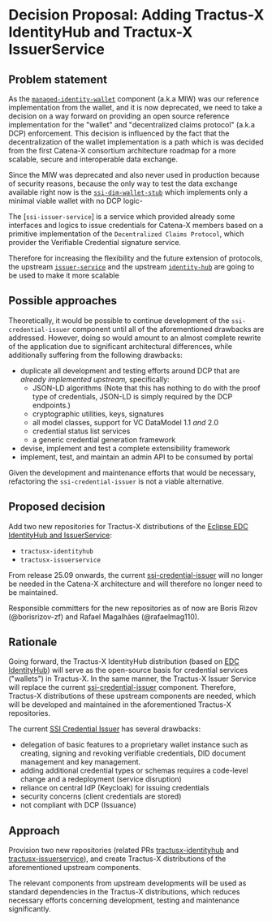 <!--
#######################################################################

Tractus-X - Special Interest Group (SIG) Architecture

Copyright (c) 2025 Contributors to the Eclipse Foundation

See the NOTICE file(s) distributed with this work for additional
information regarding copyright ownership.

This work is made available under the terms of the
Creative Commons Attribution 4.0 International (CC-BY-4.0) license,
which is available at
https://creativecommons.org/licenses/by/4.0/legalcode.

SPDX-License-Identifier: CC-BY-4.0

#######################################################################
-->

# Decision Proposal: Adding Tractus-X IdentityHub and Tractux-X IssuerService

## Problem statement

As the [`managed-identity-wallet`](https://github.com/eclipse-tractusx/managed-identity-wallet) component (a.k.a MIW) was our reference implementation from the wallet, and it is now deprecated, we need to take a decision on a way forward on providing an open source reference implementation for the "wallet" and "decentralized claims protocol" (a.k.a DCP) enforcement. This decision is influenced by the fact that the decentralization of the wallet implementation is a path which is was decided from the first Catena-X consortium architecture roadmap for a more scalable, secure and interoperable data exchange. 

Since the MIW was deprecated and also never used in production because of security reasons, because the only way to test the data exchange available right now is the [`ssi-dim-wallet-stub`](https://github.com/eclipse-tractusx/ssi-dim-wallet-stub) which implements only a minimal viable wallet with no DCP logic- 

The [`ssi-issuer-service`] is a service which provided already some interfaces and logics to issue credentials for Catena-X members based on a primitive implementation of the `Decentralized Claims Protocol`, which provider the Verifiable Credential signature service. 

Therefore for increasing the flexibility and the future extension of protocols, the upstream [`issuer-service`]()  and the upstream [`identity-hub`](https://github.com/eclipse-edc/IdentityHub) are going to be used to make it more scalable

## Possible approaches

Theoretically, it would be possible to continue development of the `ssi-credential-issuer` component until all of the aforementioned drawbacks are addressed.
However, doing so would amount to an almost complete rewrite of the application due to significant architectural differences, while additionally suffering from the following drawbacks:

- duplicate all development and testing efforts around DCP that are _already implemented upstream,_ specifically:
  - JSON-LD algorithms (Note that this has nothing to do with the proof type of credentials, JSON-LD is simply required by the DCP endpoints.)
  - cryptographic utilities, keys, signatures
  - all model classes, support for VC DataModel 1.1 _and_ 2.0
  - credential status list services
  - a generic credential generation framework
- devise, implement and test a complete extensibility framework
- implement, test, and maintain an admin API to be consumed by portal

Given the development and maintenance efforts that would be necessary, refactoring the `ssi-credential-issuer` is not a viable alternative.

## Proposed decision

Add two new repositories for Tractus-X distributions of the [Eclipse EDC IdentityHub and IssuerService](https://github.com/eclipse-edc/IdentityHub):

- `tractusx-identityhub`
- `tractusx-issuerservice`

From release 25.09 onwards, the current [ssi-credential-issuer](https://github.com/eclipse-tractusx/ssi-credential-issuer) will no longer be needed in the Catena-X architecture and will therefore no longer need to be maintained.

Responsible committers for the new repositories as of now are Boris Rizov (@borisrizov-zf) and Rafael Magalhães (@rafaelmag110).

## Rationale

Going forward, the Tractus-X IdentityHub distribution (based on [EDC IdentityHub](https://github.com/eclipse-edc/IdentityHub)) will serve as the open-source basis for credential services ("wallets") in Tractus-X.
In the same manner, the Tractus-X Issuer Service will replace the current [ssi-credential-issuer](https://github.com/eclipse-tractusx/ssi-credential-issuer) component.
Therefore, Tractus-X distributions of these upstream components are needed, which will be developed and maintained in the aforementioned Tractus-X repositories.

The current [SSI Credential Issuer](https://github.com/eclipse-tractusx/ssi-credential-issuer) has several drawbacks:

- delegation of basic features to a proprietary wallet instance such as creating, signing and revoking verifiable credentials, DID document management and key management.
- adding additional credential types or schemas requires a code-level change and a redeployment (service disruption)
- reliance on central IdP (Keycloak) for issuing credentials
- security concerns (client credentials are stored)
- not compliant with DCP (Issuance)

## Approach

Provision two new repositories (related PRs [tractusx-identityhub](https://github.com/eclipse-tractusx/.eclipsefdn/pull/117) and [tractusx-issuerservice](https://github.com/eclipse-tractusx/.eclipsefdn/pull/118)), and create Tractus-X distributions of the aforementioned upstream components.

The relevant components from upstream developments will be used as standard dependencies in the Tractus-X distributions, which reduces necessary efforts concerning development, testing and maintenance significantly.

